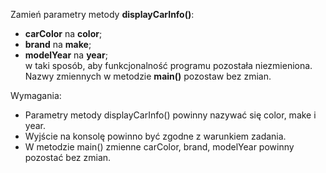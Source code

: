 Zamień parametry metody **displayCarInfo()**:

* **carColor** na **color**;
* **brand** na **make**;
* **modelYear** na **year**;\
  w taki sposób, aby funkcjonalność programu pozostała niezmieniona.
  Nazwy zmiennych w metodzie **main()** pozostaw bez zmian.

Wymagania:

- Parametry metody displayCarInfo() powinny nazywać się color, make i year.
- Wyjście na konsolę powinno być zgodne z warunkiem zadania.
- W metodzie main() zmienne carColor, brand, modelYear powinny pozostać bez zmian.